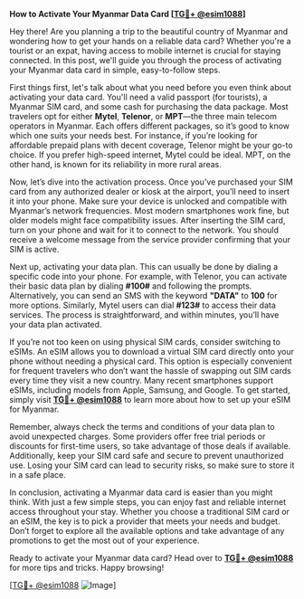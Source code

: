 **How to Activate Your Myanmar Data Card [[TG💪+ @esim1088](https://t.me/s/esim1088)]**

Hey there! Are you planning a trip to the beautiful country of Myanmar and wondering how to get your hands on a reliable data card? Whether you're a tourist or an expat, having access to mobile internet is crucial for staying connected. In this post, we'll guide you through the process of activating your Myanmar data card in simple, easy-to-follow steps.

First things first, let's talk about what you need before you even think about activating your data card. You'll need a valid passport (for tourists), a Myanmar SIM card, and some cash for purchasing the data package. Most travelers opt for either **Mytel**, **Telenor**, or **MPT**—the three main telecom operators in Myanmar. Each offers different packages, so it’s good to know which one suits your needs best. For instance, if you’re looking for affordable prepaid plans with decent coverage, Telenor might be your go-to choice. If you prefer high-speed internet, Mytel could be ideal. MPT, on the other hand, is known for its reliability in more rural areas.

Now, let’s dive into the activation process. Once you’ve purchased your SIM card from any authorized dealer or kiosk at the airport, you’ll need to insert it into your phone. Make sure your device is unlocked and compatible with Myanmar’s network frequencies. Most modern smartphones work fine, but older models might face compatibility issues. After inserting the SIM card, turn on your phone and wait for it to connect to the network. You should receive a welcome message from the service provider confirming that your SIM is active.

Next up, activating your data plan. This can usually be done by dialing a specific code into your phone. For example, with Telenor, you can activate their basic data plan by dialing **#100#** and following the prompts. Alternatively, you can send an SMS with the keyword **"DATA"** to **100** for more options. Similarly, Mytel users can dial **#123#** to access their data services. The process is straightforward, and within minutes, you’ll have your data plan activated.

If you’re not too keen on using physical SIM cards, consider switching to eSIMs. An eSIM allows you to download a virtual SIM card directly onto your phone without needing a physical card. This option is especially convenient for frequent travelers who don’t want the hassle of swapping out SIM cards every time they visit a new country. Many recent smartphones support eSIMs, including models from Apple, Samsung, and Google. To get started, simply visit **[TG💪+ @esim1088](https://t.me/s/esim1088)** to learn more about how to set up your eSIM for Myanmar.

Remember, always check the terms and conditions of your data plan to avoid unexpected charges. Some providers offer free trial periods or discounts for first-time users, so take advantage of those deals if available. Additionally, keep your SIM card safe and secure to prevent unauthorized use. Losing your SIM card can lead to security risks, so make sure to store it in a safe place.

In conclusion, activating a Myanmar data card is easier than you might think. With just a few simple steps, you can enjoy fast and reliable internet access throughout your stay. Whether you choose a traditional SIM card or an eSIM, the key is to pick a provider that meets your needs and budget. Don’t forget to explore all the available options and take advantage of any promotions to get the most out of your experience.

Ready to activate your Myanmar data card? Head over to **[TG💪+ @esim1088](https://t.me/s/esim1088)** for more tips and tricks. Happy browsing!

[[TG💪+ @esim1088](https://t.me/s/esim1088) ![Image](https://i.postimg.cc/Y0z9fWf4/image.png)]